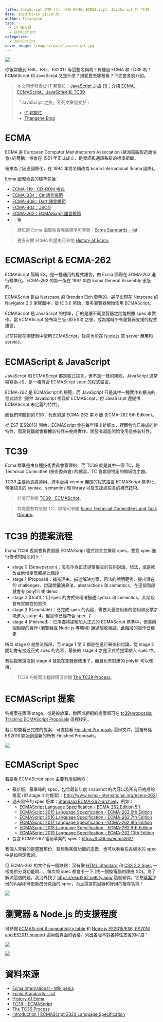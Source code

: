 ```yaml
---
title: JavaScript 之旅 (1)：介紹 ECMA、ECMAScript、JavaScript 和 TC39
date: 2020-09-16 11:18:30
author: Titangene
tags:
  - IT 鐵人賽
  - ECMAScript
categories:
  - JavaScript
cover_image: /images/cover/javascript.jpg
---
```


![](../images/cover/javascript.jpg)

你很常聽到 ES6、ES7、ES2017 等這些名稱嗎？有聽過 ECMA 和 TC39 嗎？ECMAScript 和 JavaScript 又是什麼？規範要去哪裡看？下面會各別介紹。

<!-- more -->

> 本文同步發表於 iT 邦幫忙：[JavaScript 之旅 (1)：介紹 ECMA、ECMAScript、JavaScript 和 TC39](https://ithelp.ithome.com.tw/articles/10237660)
>
> 「JavaScript 之旅」系列文章發文於：
> - [iT 邦幫忙](https://ithelp.ithome.com.tw/users/20117586/ironman/3607)
> - [Titangene Blog](https://titangene.github.io/tags/it-鐵人賽/)

# ECMA

ECMA 是 European Computer Manufacturers Association (歐洲電腦製造商協會) 的簡稱，協會在 1961 年正式成立，是資訊和通訊系統的標準組織。

後來為了因應國際化，在 1994 年將名稱改為 Ecma International (Ecma 國際)。

Ecma 國際負責的標準包括：
- [ECMA-119：CD-ROM 格式](http://www.ecma-international.org/publications/standards/Ecma-119.htm)
- [ECMA-334：C# 語言規範](http://www.ecma-international.org/publications/standards/Ecma-334.htm)
- [ECMA-408：Dart 語言規範](http://www.ecma-international.org/publications/standards/Ecma-408.htm)
- [ECMA-404：JSON](http://www.ecma-international.org/publications/standards/Ecma-404.htm)
- [ECMA-262：ECMAScript 語言規範](http://www.ecma-international.org/publications/standards/Ecma-262.htm)
- ... 等

> 想知道 Ecma 國際負責哪些標準可參閱：[Ecma Standards - list](http://www.ecma-international.org/publications/standards/Standard.htm)

> 更多有關 ECMA 的歷史可參閱 [History of Ecma](https://www.ecma-international.org/memento/history.htm)。


# ECMAScript & ECMA-262

ECMAScript 簡稱 ES，是一種通用的程式語言，由 Ecma 國際在 ECMA-262 進行標準化。ECMA-262 的第一版在 1997 年由 Ecma General Assembly 出版的。

ECMAScript 是由 Netscape 的 Brendan Eich 發明的，最早出現在 Netscape 的 Navigator 2.0 瀏覽器中。從 IE 3.0 開始，很多瀏覽器開始使用 ECMAScript。

ECMAScript 是 JavaScript 的標準，目的是讓不同瀏覽器之間能根據 spec 來實作。當 ECMAScript 發布第三版 (即 ES3) 之後，成為當時所有瀏覽器支援的程式語言。

以前只能在瀏覽器中使用 ECMAScript，後來也能在 Node.js 寫 server 應用和 service。


# ECMAScript & JavaScript

JavaScript 和 ECMAScript 都是程式語言，但不是一樣的東西。JavaScript 通常縮寫為 JS，是一種符合 ECMAScript spec 的程式語言。

ECMA-262 是 ECMAScript 的規範，而 JavaScript 只是其中一種實作和擴充的程式語言 (雖然 JavaScript 相容於 ECMAScript，但 JavaScript 還提供 ECMAScript 未定義的特性)。

而我們常聽到的 ES6，代表的是 ECMA-262 第 6 版 (ECMA-262 6th Edition)。

從 ES7 (ES2016) 開始，ECMAScript 會在每年釋出新版本，裡面包含已完成的新特性，而瀏覽器就會根據新特性來完成實作，開發者就能開始使用這些新特性。


# TC39

Ecma 標準是由各種技術委員會管理的，而 TC39 就是其中一個 TC，是 Technical Committee (技術委員會) 的縮寫，TC 會處理特定的領域或主題。

TC39 主要負責將通用、跨平台與 vendor 無關的程式語言 ECMAScript 標準化，包括語言的 syntax、semantics 和 library 以及支援該語言的補充技術。

> 詳情可參閱 [TC39 - ECMAScript](https://www.ecma-international.org/memento/tc39.htm)。

> 其實還有其他的 TC，詳情可參閱 [Ecma Technical Committees and Task Groups](https://www.ecma-international.org/memento/TCs&TGs.htm)。


# TC39 的提案流程

Ecma TC39 委員會負責發展 ECMAScript 程式語言並撰寫 spec，要對 spec 進行修改的階段如下：

- stage 0 (Strawperson)：沒有作為正式提案提交的任何討論、想法，或是修改或新增提案都是此階段
- stage 1 (Proposal)：補充理由、描述解決方案、用法的說明範例、提出潛在的 challenges、討論關鍵演算法、abstractions 和 semantics，在這個階段就會有 polyfill 或 demo
- stage 2 (Draft)：用 spec 的方式來精確描述 syntax 和 semantics，此階段會有實驗性的實作
- stage 3 (Candidate)：已完成 spec 的內容，需要大量使用者的使用和反饋才能進入 stage 4，但實作已經符合 spec 了
- stage 4 (Finished)：已準備將提案加入正式的 ECMAScript 標準中，但需兩個相容的實作 (瀏覽器或 Node.js 等環境) 通過驗收測試。此階段的實作已穩定

所以 stage 0 是想法階段，而 stage 1 至 3 都是在進行審查和討論，從 stage 2 開始會有接近正式 spec 的內容，最後的 stage 4 才是正式將提案納入 spec 中。

有些提案還沒到 stage 4 就能在瀏覽器使用了，而且也有對應的 polyfill 可以使用。

> TC39 的提案流程詳情可參閱 [The TC39 Process](https://tc39.es/process-document/)。


# ECMAScript 提案

各提案在哪個 stage，或是被放棄、撤回或拒絕的提案都可在 [tc39/proposals: Tracking ECMAScript Proposals](https://github.com/tc39/proposals/) 這裡找到。

若只想查看已完成的提案，可直接看 [Finished Proposals](https://github.com/tc39/proposals/blob/master/finished-proposals.md) 這份文件，這裡有從 ES2016 開始到最新的所有 Finished Proposals。

![](../images/javascript-ecmascript-tc39/2020-09-16-11-04-33.png)


# ECMAScript Spec

若要看 ECMAScript spec 主要有兩個地方：
- 最新版、最準確的 spec，包含最新年度 snapshot 的內容以及所有已完成的提案 (即 stage 4 的提案)：http://www.ecma-international.org/ecma-262/
- 過去發佈的 spec 版本：[Standard ECMA-262-archive](http://www.ecma-international.org/publications/standards/Ecma-262-arch.htm)，例如：
  - [ECMAScript Language Specification - ECMA-262 Edition 5.1](http://www.ecma-international.org/ecma-262/5.1)
  - [ECMAScript 2015 Language Specification - ECMA-262 6th Edition](http://www.ecma-international.org/ecma-262/6.0)
  - [ECMAScript 2016 Language Specification - ECMA-262 7th Edition](http://www.ecma-international.org/ecma-262/7.0)
  - [ECMAScript 2017 Language Specification - ECMA-262 8th Edition](http://www.ecma-international.org/ecma-262/8.0)
  - [ECMAScript 2018 Language Specification - ECMA-262 9th Edition](http://www.ecma-international.org/ecma-262/9.0)
  - [ECMAScript 2019 Language Specification - ECMA-262 10th Edition](http://www.ecma-international.org/ecma-262/10.0)
- 包含 ECMA-262 當前草案的 spec：https://tc39.es/ecma262/

我個人常看的是[草案](https://tc39.es/ecma262/)那份，若想看某個功能的定義，也可以看看在各版本的 spec 中是如何定義的。

但 ECMA-262 的文件有一個缺點：沒有像 [HTML Standard](https://html.spec.whatwg.org/multipage/) 和 [CSS 2.2 Spec](https://www.w3.org/TR/CSS22/) 一樣提供分頁功能啊...，每次開 spec 都會卡一下 (找一個換電腦的理由 XD)。為了解決這個問題，我另外找了 https://read262.netlify.app/ 這個網頁，它把[草案](https://tc39.es/ecma262/)那份的內容即時更新成分頁版的 spec，而且還提供目錄和好用的搜尋功能！

![](../images/javascript-ecmascript-tc39/2020-09-16-11-04-41.png)


# 瀏覽器 & Node.js 的支援程度

可參閱 [ECMAScript 6 compatibility table](https://kangax.github.io/compat-table/es6/) 和 [Node.js ES2015/ES6, ES2016 and ES2017 support](https://node.green/) 這兩個頁面的表格，列出各版本對各特性支援的程度：

![](../images/javascript-ecmascript-tc39/2020-09-16-11-04-47.png)

![](../images/javascript-ecmascript-tc39/2020-09-16-11-04-52.png)


# 資料來源

- [Ecma International - Wikipedia](https://en.wikipedia.org/wiki/Ecma_International)
- [Ecma Standards - list](http://www.ecma-international.org/publications/standards/Standard.htm)
- [History of Ecma](https://www.ecma-international.org/memento/history.htm)
- [TC39 - ECMAScript](https://www.ecma-international.org/memento/tc39.htm)
- [The TC39 Process](https://tc39.es/process-document/)
- [Introduction | ECMAScript 2020 Language Specification](http://www.ecma-international.org/ecma-262/#sec-intro)
